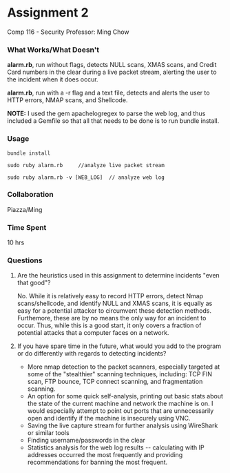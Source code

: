 Assignment 2 
==========
Comp 116 - Security
Professor: Ming Chow 

### What Works/What Doesn't

**alarm.rb**, run without flags, detects NULL scans, XMAS scans, and      Credit Card numbers in the clear during a  live packet stream, alerting the user to the incident when it does occur. 

**alarm.rb**, run with a -r flag and a text file, detects and alerts the user to HTTP errors, NMAP scans, and
Shellcode. 

**NOTE:** I used the gem apachelogregex to parse the web log, and thus included a Gemfile so that
all that needs to be done is to run bundle install. 

### Usage

`bundle install`

`sudo ruby alarm.rb     //analyze live packet stream`

`sudo ruby alarm.rb -v [WEB_LOG]  // analyze web log`  

### Collaboration

Piazza/Ming 

### Time Spent

10 hrs

### Questions

1. Are the heuristics used in this assignment to determine incidents "even that good"?

   No. While it is relatively easy to record HTTP errors, detect Nmap scans/shellcode, and identify NULL and
   XMAS scans, it is equally as easy for a potential attacker to circumvent these detection methods. Furthemore,
   these are by no means the only way for an incident to occur. Thus, while this is a good start, it only
   covers a fraction of potential attacks that a computer faces on a network. 
2. If you have spare time in the future, what would you add to the program or do differently with regards to detecting incidents? 

   - More nmap detection to the packet scanners, especially targeted at some of the "stealthier" 
   scanning techniques, including: TCP FIN scan, FTP bounce, TCP connect scanning, and fragmentation scanning.
   - An option for some quick self-analysis, printing out basic stats about the state of the
   current machine and network the machine is on. I would especially attempt to point out ports that are
   unnecessarily open and identify if the machine is insecurely using VNC.
   - Saving the live capture stream for further analysis using WireShark or similar tools
   - Finding username/passwords in the clear
   - Statistics analysis for the web log results -- calculating with IP addresses occurred the most frequently
   and providing recommendations for banning the most frequent. 



